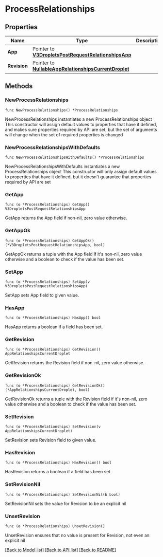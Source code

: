 # ProcessRelationships

## Properties

Name | Type | Description | Notes
------------ | ------------- | ------------- | -------------
**App** | Pointer to [**V3DropletsPostRequestRelationshipsApp**](V3DropletsPostRequestRelationshipsApp.md) |  | [optional] 
**Revision** | Pointer to [**NullableAppRelationshipsCurrentDroplet**](AppRelationshipsCurrentDroplet.md) |  | [optional] 

## Methods

### NewProcessRelationships

`func NewProcessRelationships() *ProcessRelationships`

NewProcessRelationships instantiates a new ProcessRelationships object
This constructor will assign default values to properties that have it defined,
and makes sure properties required by API are set, but the set of arguments
will change when the set of required properties is changed

### NewProcessRelationshipsWithDefaults

`func NewProcessRelationshipsWithDefaults() *ProcessRelationships`

NewProcessRelationshipsWithDefaults instantiates a new ProcessRelationships object
This constructor will only assign default values to properties that have it defined,
but it doesn't guarantee that properties required by API are set

### GetApp

`func (o *ProcessRelationships) GetApp() V3DropletsPostRequestRelationshipsApp`

GetApp returns the App field if non-nil, zero value otherwise.

### GetAppOk

`func (o *ProcessRelationships) GetAppOk() (*V3DropletsPostRequestRelationshipsApp, bool)`

GetAppOk returns a tuple with the App field if it's non-nil, zero value otherwise
and a boolean to check if the value has been set.

### SetApp

`func (o *ProcessRelationships) SetApp(v V3DropletsPostRequestRelationshipsApp)`

SetApp sets App field to given value.

### HasApp

`func (o *ProcessRelationships) HasApp() bool`

HasApp returns a boolean if a field has been set.

### GetRevision

`func (o *ProcessRelationships) GetRevision() AppRelationshipsCurrentDroplet`

GetRevision returns the Revision field if non-nil, zero value otherwise.

### GetRevisionOk

`func (o *ProcessRelationships) GetRevisionOk() (*AppRelationshipsCurrentDroplet, bool)`

GetRevisionOk returns a tuple with the Revision field if it's non-nil, zero value otherwise
and a boolean to check if the value has been set.

### SetRevision

`func (o *ProcessRelationships) SetRevision(v AppRelationshipsCurrentDroplet)`

SetRevision sets Revision field to given value.

### HasRevision

`func (o *ProcessRelationships) HasRevision() bool`

HasRevision returns a boolean if a field has been set.

### SetRevisionNil

`func (o *ProcessRelationships) SetRevisionNil(b bool)`

 SetRevisionNil sets the value for Revision to be an explicit nil

### UnsetRevision
`func (o *ProcessRelationships) UnsetRevision()`

UnsetRevision ensures that no value is present for Revision, not even an explicit nil

[[Back to Model list]](../README.md#documentation-for-models) [[Back to API list]](../README.md#documentation-for-api-endpoints) [[Back to README]](../README.md)


